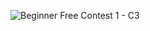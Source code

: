 ![Beginner Free Contest 1 - C3](https://github.com/VanHoang110802/Competitive_Programming/assets/108053955/0f718dec-bd80-42a9-ab0f-a26005b9bd83)
